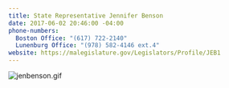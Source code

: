 ```yaml
---
title: State Representative Jennifer Benson
date: 2017-06-02 20:46:00 -04:00
phone-numbers:
  Boston Office: "(617) 722-2140"
  Lunenburg Office: "(978) 582-4146 ext.4"
website: https://malegislature.gov/Legislators/Profile/JEB1
---
```


![jenbenson.gif](/uploads/jenbenson.gif)